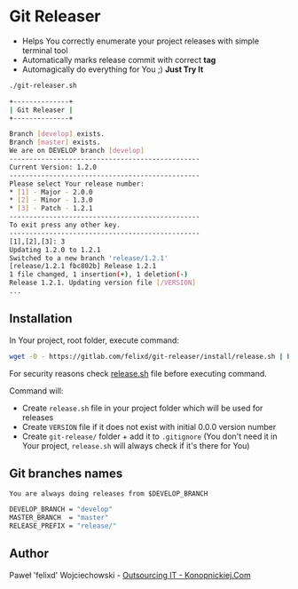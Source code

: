 # Git Releaser

* Helps You correctly enumerate your project releases with simple terminal tool
* Automatically marks release commit with correct **tag**
* Automagically do everything for You ;)  **Just Try It**

```bash
./git-releaser.sh

+--------------+
| Git Releaser |
+--------------+

Branch [develop] exists.
Branch [master] exists.
We are on DEVELOP branch [develop]
------------------------------------------------
Current Version: 1.2.0
------------------------------------------------
Please select Your release number:
* [1] - Major - 2.0.0
* [2] - Minor - 1.3.0
* [3] - Patch - 1.2.1
------------------------------------------------
To exit press any other key.
------------------------------------------------
[1],[2],[3]: 3
Updating 1.2.0 to 1.2.1
Switched to a new branch 'release/1.2.1'
[release/1.2.1 fbc802b] Release 1.2.1
1 file changed, 1 insertion(+), 1 deletion(-)
Release 1.2.1. Updating version file [/VERSION]
...
```

## Installation

In Your project, root folder, execute command:

```bash
wget -O - https://gitlab.com/felixd/git-releaser/install/release.sh | bash
```

For security reasons check [release.sh](https://gitlab.com/felixd/git-releaser/install/release.sh) file before executing command.

Command will:
* Create `release.sh` file in your project folder which will be used for releases
* Create `VERSION` file if it does not exist with initial 0.0.0 version number
* Create `git-release/` folder + add it to `.gitignore` (You don't need it in Your project, `release.sh` will always check if it's there for You)

## Git branches names

`You are always doing releases from $DEVELOP_BRANCH`

```bash
DEVELOP_BRANCH = "develop"
MASTER_BRANCH  = "master"
RELEASE_PREFIX = "release/"
```

## Author

Paweł 'felixd' Wojciechowski - [Outsourcing IT - Konopnickiej.Com](http://konopnickiej.com)
